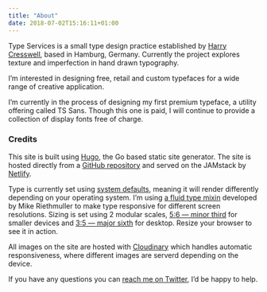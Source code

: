 ```yaml
---
title: "About"
date: 2018-07-02T15:16:11+01:00
---
```


Type Services is a small type design practice established by [Harry Cresswell](https://harrycresswell.com/), based in Hamburg, Germany. Currently the project explores texture and imperfection in hand drawn typography.

I’m interested in designing free, retail and custom typefaces for a wide range of creative application.

I’m currently in the process of designing my first premium typeface, a utility offering called TS Sans. Though this one is paid, I will continue to provide a collection of display fonts free of charge.

### Credits

This site is built using [Hugo](https://gohugo.io/), the Go based static site generator. The site is hosted directly from a [GitHub repository](/) and served on the JAMstack by [Netlify](https://www.netlify.com/).

Type is currently set using [system defaults](https://css-tricks.com/snippets/css/system-font-stack/), meaning it will render differently depending on your operating system. I’m using [a fluid type mixin](https://www.madebymike.com.au/writing/fluid-type-calc-examples/) developed by Mike Riethmuller to make type responsive for different screen resolutions. Sizing is set using 2 modular scales, [5:6 — minor third](http://www.modularscale.com/?1&em&1.2) for smaller devices and [3:5 — major sixth](http://www.modularscale.com/?1&em&1.667) for desktop. Resize your browser to see it in action.

All images on the site are hosted with [Cloudinary](https://cloudinary.com/) which handles automatic responsiveness, where different images are serverd depending on the device.

If you have any questions you can [reach me on Twitter](https://twitter.com/harrycresswell), I’d be happy to help.
